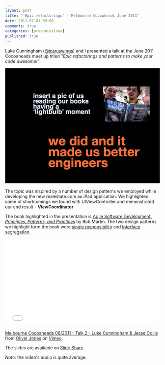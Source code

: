 ```yaml
---
layout: post
title: "'Epic refactorings' - Melbourne Cocoaheads June 2011"
date: 2011-07-01 09:00
comments: true
categories: [presentations]
published: true
---
```


Luke Cunningham ([@icaruswings][1]) and I presented a talk at the June 2011 Cocoaheads meet up titled *"Epic refactorings and patterns to make your code awesome!"*.

<img class="center" src="/images/LightbulbMoment.jpg" title="Luke and Jesse's lightbulb moment" alt="Luke and Jesse's lightbulb moment">

The topic was inspired by a number of design patterns we employed while developing the new realestate.com.au iPad application. We highlighted some of shortcomings we found with UIViewController and demonstrated our end result - **ViewCoordinator**

The book highlighted in the presentation is [Agile Software Development. *Principles, Patterns, and Practices*][5] by Bob Martin. The two design patterns we highlight form the book were [single responsibility][2] and [Interface segregation][3]. 

<iframe src="//player.vimeo.com/video/26116975" width="500" height="281" frameborder="0" webkitallowfullscreen mozallowfullscreen allowfullscreen></iframe> <p><a href="http://vimeo.com/26116975">Melbourne Cocoaheads 06/2011 - Talk 2 - Luke Cunningham & Jesse Collis</a> from <a href="http://vimeo.com/oliverjones">Oliver Jones</a> on <a href="https://vimeo.com">Vimeo</a>.</p>

The slides are available on [Slide Share][4].

*Note:* the video's audio is quite average.

[1]: http://twitter.com/icaruswings "Luke Cunningham on Twitter"
[2]: http://www.codinghorror.com/blog/2007/03/curlys-law-do-one-thing.html
[3]: http://en.wikipedia.org/wiki/Interface_segregation_principle
[4]: http://www.slideshare.net/jessedc/epic-refactorings
[5]: http://www.amazon.com/Software-Development-Principles-Patterns-Practices/dp/0135974445
